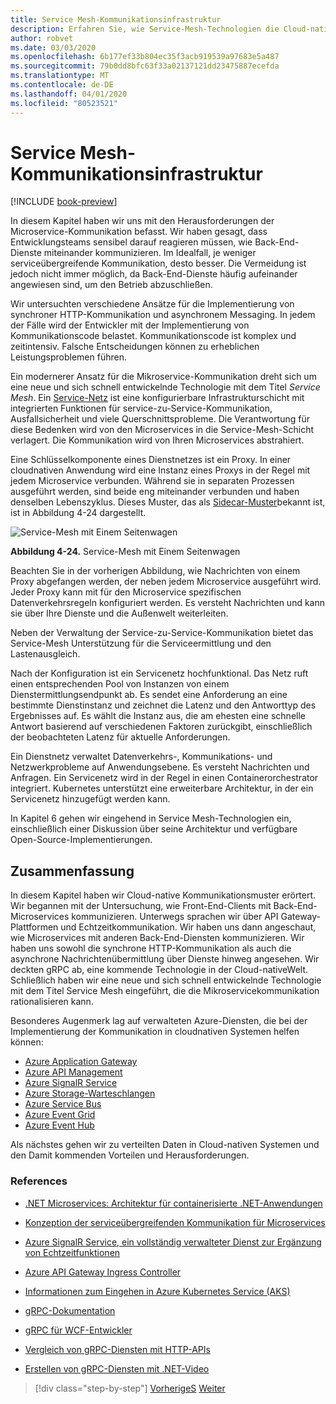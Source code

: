 ```yaml
---
title: Service Mesh-Kommunikationsinfrastruktur
description: Erfahren Sie, wie Service-Mesh-Technologien die Cloud-native Microservice-Kommunikation optimieren
author: robvet
ms.date: 03/03/2020
ms.openlocfilehash: 6b177ef33b804ec35f3acb919539a97683e5a487
ms.sourcegitcommit: 79b0dd8bfc63f33a02137121dd23475887ecefda
ms.translationtype: MT
ms.contentlocale: de-DE
ms.lasthandoff: 04/01/2020
ms.locfileid: "80523521"
---
```

# <a name="service-mesh-communication-infrastructure"></a>Service Mesh-Kommunikationsinfrastruktur

[!INCLUDE [book-preview](../../../includes/book-preview.md)]

In diesem Kapitel haben wir uns mit den Herausforderungen der Microservice-Kommunikation befasst. Wir haben gesagt, dass Entwicklungsteams sensibel darauf reagieren müssen, wie Back-End-Dienste miteinander kommunizieren. Im Idealfall, je weniger serviceübergreifende Kommunikation, desto besser. Die Vermeidung ist jedoch nicht immer möglich, da Back-End-Dienste häufig aufeinander angewiesen sind, um den Betrieb abzuschließen.

Wir untersuchten verschiedene Ansätze für die Implementierung von synchroner HTTP-Kommunikation und asynchronem Messaging. In jedem der Fälle wird der Entwickler mit der Implementierung von Kommunikationscode belastet. Kommunikationscode ist komplex und zeitintensiv. Falsche Entscheidungen können zu erheblichen Leistungsproblemen führen.

Ein modernerer Ansatz für die Mikroservice-Kommunikation dreht sich um eine neue und sich schnell entwickelnde Technologie mit dem Titel *Service Mesh*. Ein [Service-Netz](https://www.nginx.com/blog/what-is-a-service-mesh/) ist eine konfigurierbare Infrastrukturschicht mit integrierten Funktionen für service-zu-Service-Kommunikation, Ausfallsicherheit und viele Querschnittsprobleme. Die Verantwortung für diese Bedenken wird von den Microservices in die Service-Mesh-Schicht verlagert. Die Kommunikation wird von Ihren Microservices abstrahiert.

Eine Schlüsselkomponente eines Dienstnetzes ist ein Proxy. In einer cloudnativen Anwendung wird eine Instanz eines Proxys in der Regel mit jedem Microservice verbunden. Während sie in separaten Prozessen ausgeführt werden, sind beide eng miteinander verbunden und haben denselben Lebenszyklus. Dieses Muster, das als [Sidecar-Muster](https://docs.microsoft.com/azure/architecture/patterns/sidecar)bekannt ist, ist in Abbildung 4-24 dargestellt.

![Service-Mesh mit Einem Seitenwagen](./media/service-mesh-with-side-car.png)

**Abbildung 4-24.** Service-Mesh mit Einem Seitenwagen

Beachten Sie in der vorherigen Abbildung, wie Nachrichten von einem Proxy abgefangen werden, der neben jedem Microservice ausgeführt wird. Jeder Proxy kann mit für den Microservice spezifischen Datenverkehrsregeln konfiguriert werden. Es versteht Nachrichten und kann sie über Ihre Dienste und die Außenwelt weiterleiten.

Neben der Verwaltung der Service-zu-Service-Kommunikation bietet das Service-Mesh Unterstützung für die Serviceermittlung und den Lastenausgleich.

Nach der Konfiguration ist ein Servicenetz hochfunktional. Das Netz ruft einen entsprechenden Pool von Instanzen von einem Dienstermittlungsendpunkt ab. Es sendet eine Anforderung an eine bestimmte Dienstinstanz und zeichnet die Latenz und den Antworttyp des Ergebnisses auf. Es wählt die Instanz aus, die am ehesten eine schnelle Antwort basierend auf verschiedenen Faktoren zurückgibt, einschließlich der beobachteten Latenz für aktuelle Anforderungen.

Ein Dienstnetz verwaltet Datenverkehrs-, Kommunikations- und Netzwerkprobleme auf Anwendungsebene. Es versteht Nachrichten und Anfragen. Ein Servicenetz wird in der Regel in einen Containerorchestrator integriert. Kubernetes unterstützt eine erweiterbare Architektur, in der ein Servicenetz hinzugefügt werden kann.

In Kapitel 6 gehen wir eingehend in Service Mesh-Technologien ein, einschließlich einer Diskussion über seine Architektur und verfügbare Open-Source-Implementierungen.

## <a name="summary"></a>Zusammenfassung

In diesem Kapitel haben wir Cloud-native Kommunikationsmuster erörtert. Wir begannen mit der Untersuchung, wie Front-End-Clients mit Back-End-Microservices kommunizieren. Unterwegs sprachen wir über API Gateway-Plattformen und Echtzeitkommunikation. Wir haben uns dann angeschaut, wie Microservices mit anderen Back-End-Diensten kommunizieren. Wir haben uns sowohl die synchrone HTTP-Kommunikation als auch die asynchrone Nachrichtenübermittlung über Dienste hinweg angesehen. Wir deckten gRPC ab, eine kommende Technologie in der Cloud-nativeWelt. Schließlich haben wir eine neue und sich schnell entwickelnde Technologie mit dem Titel Service Mesh eingeführt, die die Mikroservicekommunikation rationalisieren kann.

Besonderes Augenmerk lag auf verwalteten Azure-Diensten, die bei der Implementierung der Kommunikation in cloudnativen Systemen helfen können:

- [Azure Application Gateway](https://docs.microsoft.com/azure/application-gateway/overview)
- [Azure API Management](https://azure.microsoft.com/services/api-management/)
- [Azure SignalR Service](https://azure.microsoft.com/services/signalr-service/)
- [Azure Storage-Warteschlangen](https://docs.microsoft.com/azure/storage/queues/storage-queues-introduction)
- [Azure Service Bus](https://docs.microsoft.com/azure/service-bus-messaging/service-bus-messaging-overview)
- [Azure Event Grid](https://docs.microsoft.com/azure/event-grid/overview)
- [Azure Event Hub](https://azure.microsoft.com/services/event-hubs/)

Als nächstes gehen wir zu verteilten Daten in Cloud-nativen Systemen und den Damit kommenden Vorteilen und Herausforderungen.

### <a name="references"></a>References

- [.NET Microservices: Architektur für containerisierte .NET-Anwendungen](https://dotnet.microsoft.com/download/thank-you/microservices-architecture-ebook)

- [Konzeption der serviceübergreifenden Kommunikation für Microservices](https://docs.microsoft.com/azure/architecture/microservices/design/interservice-communication)

- [Azure SignalR Service, ein vollständig verwalteter Dienst zur Ergänzung von Echtzeitfunktionen](https://azure.microsoft.com/blog/azure-signalr-service-a-fully-managed-service-to-add-real-time-functionality/)

- [Azure API Gateway Ingress Controller](https://azure.github.io/application-gateway-kubernetes-ingress/)

- [Informationen zum Eingehen in Azure Kubernetes Service (AKS)](https://vincentlauzon.com/2018/10/10/about-ingress-in-azure-kubernetes-service-aks/)

- [gRPC-Dokumentation](https://grpc.io/docs/guides/)

- [gRPC für WCF-Entwickler](https://docs.microsoft.com/dotnet/architecture/grpc-for-wcf-developers/)

- [Vergleich von gRPC-Diensten mit HTTP-APIs](https://docs.microsoft.com/aspnet/core/grpc/comparison?view=aspnetcore-3.0)

- [Erstellen von gRPC-Diensten mit .NET-Video](https://channel9.msdn.com/Shows/The-Cloud-Native-Show/Building-Microservices-with-gRPC-and-NET)

>[!div class="step-by-step"]
>[VorherigeS](grpc.md)
>[Weiter](Database-per-microservice.md)
